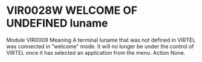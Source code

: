 # VIR0028W WELCOME OF UNDEFINED luname
Module
    VIR0009
Meaning
    A terminal luname that was not defined in VIRTEL was connected in “welcome” mode. It will no longer be under the control of VIRTEL once it has selected an application from the menu.
Action
    None.
